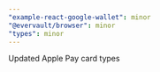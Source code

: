 ```yaml
---
"example-react-google-wallet": minor
"@evervault/browser": minor
"types": minor
---
```


Updated Apple Pay card types
